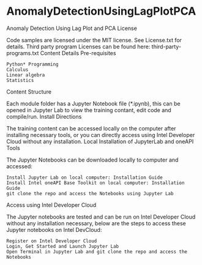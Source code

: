 # AnomalyDetectionUsingLagPlotPCA
Anomaly Detection Using Lag Plot and PCA
License

Code samples are licensed under the MIT license. See License.txt for details. Third party program Licenses can be found here: third-party-programs.txt
Content Details
Pre-requisites

    Python* Programming
    Calculus
    Linear algebra
    Statistics

Content Structure

Each module folder has a Jupyter Notebook file (*.ipynb), this can be opened in Jupyter Lab to view the training contant, edit code and compile/run.
Install Directions

The training content can be accessed locally on the computer after installing necessary tools, or you can directly access using Intel Developer Cloud without any installation.
Local Installation of JupyterLab and oneAPI Tools

The Jupyter Notebooks can be downloaded locally to computer and accessed:

    Install Jupyter Lab on local computer: Installation Guide
    Install Intel oneAPI Base Toolkit on local computer: Installation Guide
    git clone the repo and access the Notebooks using Jupyter Lab

Access using Intel Developer Cloud

The Jupyter notebooks are tested and can be run on Intel Developer Cloud without any installation necessary, below are the steps to access these Jupyter notebooks on Intel DevCloud:

    Register on Intel Developer Cloud
    Login, Get Started and Launch Jupyter Lab
    Open Terminal in Jupyter Lab and git clone the repo and access the Notebooks

